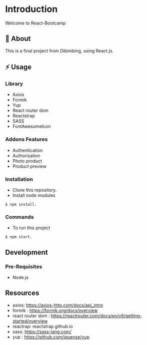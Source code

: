 # Introduction
Welcome to React-Bootcamp

##  :beginner: About
This is a final project from Dibimbing, using React.js.

## :zap: Usage

### Library
- Axios
- Formik
- Yup
- React router dom
- Reactstrap
- SASS
- FontAwesomeIcon

### Addons Features
- Authentication
- Authorization
- Photo product
- Product preview


### Installation
- Clone this repository.
- Install node modules
```
$ npm install.
```

### Commands
- To run this project 
```
$ npm start.
```

## Development

### Pre-Requisites
- Node.js

## Resources

- axios: https://axios-http.com/docs/api_intro
- formik : https://formik.org/docs/overview
- react router dom : https://reactrouter.com/docs/en/v6/getting-started/overview
- reactrap: reactstrap.github.io
- sass: https://sass-lang.com/
- yup : https://github.com/jquense/yup